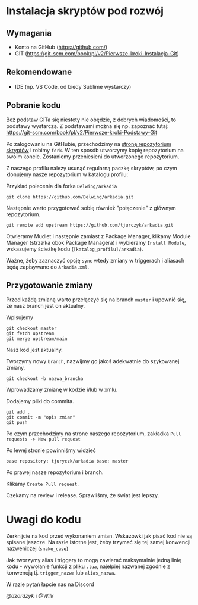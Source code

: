 # Instalacja skryptów pod rozwój

## Wymagania
* Konto na GitHub (https://github.com/)
* GIT (https://git-scm.com/book/pl/v2/Pierwsze-kroki-Instalacja-Git)

## Rekomendowane
* IDE (np. VS Code, od biedy Sublime wystarczy)

## Pobranie kodu
Bez podstaw GITa się niestety nie obędzie, z dobrych wiadomości, to podstawy wystarczą.
Z podstawami można się np. zapoznać tutaj: https://git-scm.com/book/pl/v2/Pierwsze-kroki-Podstawy-Git

Po zalogowaniu na GitHubie, przechodzimy na [stronę repozytorium skryptów](https://github.com/tjurczyk/arkadia) i robimy `fork`.
W ten sposób utworzymy kopię repozytorium na swoim koncie. Zostaniemy przeniesieni do utworzonego repozytorium.

Z naszego profilu należy usunąć regularną paczkę skryptów, po czym klonujemy nasze repozytorium w katalogu profilu:

Przykład polecenia dla forka `Delwing/arkadia`

```
git clone https://github.com/Delwing/arkadia.git
```

Następnie warto przygotować sobię również "połączenie" z głównym repozytorium.
```
git remote add upstream https://github.com/tjurczyk/arkadia.git
```

Otwieramy Mudlet i następnie zamiast z Package Manager, klikamy Module Manager (strzałka obok Package Managera) i wybieramy `Install Module`, wskazujemy ścieżkę kodu (`[katalog_profilu]/arkadia`).

Ważne, żeby zaznaczyć opcję `sync` wtedy zmiany w triggerach i aliasach będą zapisywane do `Arkadia.xml`.

## Przygotowanie zmiany

Przed każdą zmianą warto przełączyć się na branch `master` i upewnić się, że nasz branch jest on aktualny.

Wpisujemy 
```
git checkout master
git fetch upstream
git merge upstream/main
```

Nasz kod jest aktualny.

Tworzymy nowy `branch`, nazwijmy go jakoś adekwatnie do szykowanej zmiany.

```
git checkout -b nazwa_brancha
```

Wprowadzamy zmianę w kodzie i/lub w xmlu.

Dodajemy pliki do commita.

```
git add .
git commit -m "opis zmian"
git push
```

Po czym przechodzimy na strone naszego repozytorium, zakładka `Pull requests -> New pull request`

Po lewej stronie powinniśmy widzieć

```
base repository: tjuryczk/arkadia base: master
```
Po prawej nasze repozytorium i branch.

Klikamy `Create Pull request`.

Czekamy na review i release. Sprawliśmy, że świat jest lepszy.

# Uwagi do kodu

Zerknijcie na kod przed wykonaniem zmian. Wskazówki jak pisać kod nie są spisane jeszcze.
Na razie istotne jest, żeby trzymać się tej samej konwencji nazweniczej (`snake_case`)

Jak tworzymy alias i triggery to mogą zawierać maksymalnie jedną linię kodu - wywołanie funkcji z pliku `.lua`, najelpiej nazwanej zgodnie z konwencją tj. `trigger_nazwa` lub `alias_nazwa`.

W razie pytań łapcie nas na Discord

*@dzordzyk* i *@Wilk*